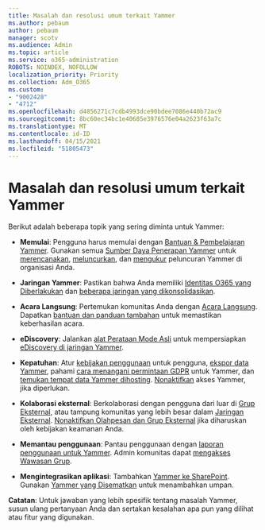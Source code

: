 ```yaml
---
title: Masalah dan resolusi umum terkait Yammer
ms.author: pebaum
author: pebaum
manager: scotv
ms.audience: Admin
ms.topic: article
ms.service: o365-administration
ROBOTS: NOINDEX, NOFOLLOW
localization_priority: Priority
ms.collection: Adm_O365
ms.custom:
- "9002428"
- "4712"
ms.openlocfilehash: d4856271c7cdb4993dce90bdee7086e440b72ac9
ms.sourcegitcommit: 8bc60ec34bc1e40685e3976576e04a2623f63a7c
ms.translationtype: MT
ms.contentlocale: id-ID
ms.lasthandoff: 04/15/2021
ms.locfileid: "51805473"
---
```

# <a name="yammer-common-issues-and-resolutions"></a>Masalah dan resolusi umum terkait Yammer

Berikut adalah beberapa topik yang sering diminta untuk Yammer:

- **Memulai**: Pengguna harus memulai dengan [Bantuan & Pembelajaran Yammer](https://support.office.com/yammer). Gunakan semua [Sumber Daya Penerapan Yammer](https://aka.ms/yamresources) untuk [merencanakan](https://aka.ms/YamSuccessGuide), [meluncurkan](https://aka.ms/YamLaunchPlaybook), dan [mengukur](https://aka.ms/YamMeasureSuccesGuide) peluncuran Yammer di organisasi Anda. 

- **Jaringan Yammer**: Pastikan bahwa Anda memiliki [Identitas O365 yang Diberlakukan](https://docs.microsoft.com/yammer/configure-your-yammer-network/enforce-office-365-identity) dan [beberapa jaringan yang dikonsolidasikan](https://docs.microsoft.com/yammer/configure-your-yammer-network/consolidate-multiple-yammer-networks). 

- **Acara Langsung**: Pertemukan komunitas Anda dengan [Acara Langsung](https://docs.microsoft.com/yammer/manage-yammer-groups/yammer-live-events). Dapatkan [bantuan dan panduan tambahan](https://resources.techcommunity.microsoft.com/live-events/assistance/) untuk memastikan keberhasilan acara. 

- **eDiscovery**: Jalankan [alat Perataan Mode Asli](https://docs.microsoft.com/yammer/configure-your-yammer-network/overview-native-mode) untuk mempersiapkan [eDiscovery di jaringan Yammer](https://docs.microsoft.com/yammer/manage-security-and-compliance/overview-of-ediscovery). 

- **Kepatuhan**: Atur [kebijakan penggunaan](https://docs.microsoft.com/yammer/manage-security-and-compliance/set-up-a-usage-policy) untuk pengguna, [ekspor data Yammer](https://docs.microsoft.com/yammer/manage-security-and-compliance/export-yammer-enterprise-data), pahami [cara menangani permintaan GDPR](https://docs.microsoft.com/yammer/manage-security-and-compliance/gdpr-requests-in-yammer-enterprise) untuk Yammer, dan [temukan tempat data Yammer dihosting](https://docs.microsoft.com/yammer/manage-security-and-compliance/data-residency). [Nonaktifkan](https://docs.microsoft.com/yammer/manage-yammer-users/turn-off-user-access) akses Yammer, jika diperlukan.

- **Kolaborasi eksternal**: Berkolaborasi dengan pengguna dari luar di [Grup Eksternal](https://docs.microsoft.com/yammer/work-with-external-users/create-and-manage-external-groups), atau tampung komunitas yang lebih besar dalam [Jaringan Eksternal](https://docs.microsoft.com/yammer/work-with-external-users/create-and-manage-an-external-network). [Nonaktifkan Olahpesan dan Grup Eksternal](https://docs.microsoft.com/yammer/work-with-external-users/disable-external-messaging) jika diharuskan oleh kebijakan keamanan Anda.

- **Memantau penggunaan**: Pantau penggunaan dengan [laporan penggunaan untuk Yammer](https://docs.microsoft.com/microsoft-365/admin/activity-reports/yammer-activity-report). Admin komunitas dapat [mengakses Wawasan Grup](https://support.office.com/article/view-group-insights-in-yammer-73f9fa6d-d442-4f25-9194-d5317c9328ab).

- **Mengintegrasikan aplikasi**: Tambahkan [Yammer ke SharePoint](https://docs.microsoft.com/yammer/integrate-yammer-with-other-apps/embed-a-feed-into-a-sharepoint-site). Gunakan [Yammer yang Disematkan](https://developer.yammer.com/docs/embed) untuk menambahkan umpan. 

**Catatan**: Untuk jawaban yang lebih spesifik tentang masalah Yammer, susun ulang pertanyaan Anda dan sertakan kesalahan apa pun yang dilihat atau fitur yang digunakan.
